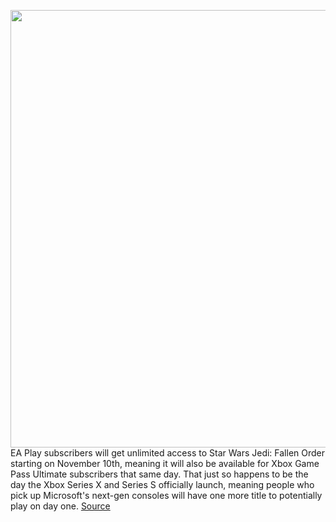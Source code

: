<img src='https://cdn.vox-cdn.com/thumbor/pDd2o2jhYizQBN4NVR52R9GbHVE=/0x0:1023x575/1200x800/filters:focal(543x171:705x333)/cdn.vox-cdn.com/uploads/chorus_image/image/67743516/star_wars_jedi_bd_combat_shot.jpg.adapt.crop16x9.575p.0.jpg' width='700px' /><br/>
EA Play subscribers will get unlimited access to Star Wars Jedi: Fallen Order starting on November 10th, meaning it will also be available for Xbox Game Pass Ultimate subscribers that same day. That just so happens to be the day the Xbox Series X and Series S officially launch, meaning people who pick up Microsoft's next-gen consoles will have one more title to potentially play on day one.
<a href='https://www.theverge.com/2020/11/5/21551118/star-wars-jedi-fallen-order-xbox-game-pass-ultimate-ea-play'> Source <a/>